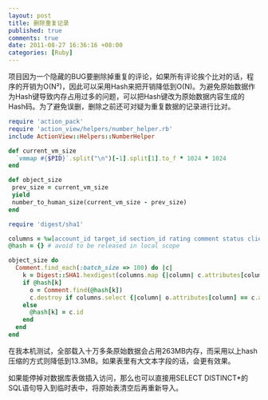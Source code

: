 ```yaml
---
layout: post
title: 删除重复记录
published: true
comments: true
date: 2011-08-27 16:36:16 +08:00
categories: [Ruby]
---
```


项目因为一个隐藏的BUG要删除掉重复的评论，如果所有评论挨个比对的话，程序的开销为O(N²)，因此可以采用Hash来把开销降低到O(N)。为避免原始数据作为Hash键导致内存占用过多的问题，可以把Hash键改为原始数据内容生成的Hash码。为了避免误删，删除之前还可对疑为重复数据的记录进行比对。
```ruby
require 'action_pack'
require 'action_view/helpers/number_helper.rb'
include ActionView::Helpers::NumberHelper

def current_vm_size
  `vmmap #{$PID}`.split("\n")[-1].split[1].to_f * 1024 * 1024
end

def object_size
 prev_size = current_vm_size
 yield
 number_to_human_size(current_vm_size - prev_size)
end

require 'digest/sha1'

columns = %w[account_id target_id section_id rating comment status client_id channel_id device_id locale_id]
@hash = {} # avoid to be released in local scope

object_size do
  Comment.find_each(:batch_size => 100) do |c|
    k = Digest::SHA1.hexdigest(columns.map {|column| c.attributes[column].to_s }.join)
    if @hash[k]
      o = Comment.find(@hash[k])
      c.destroy if columns.select {|column| o.attributes[column] == c.attributes[column] }.size == columns.size
    else
      @hash[k] = c.id
    end
  end
end
```

在我本机测试，全部载入十万多条原始数据会占用263MB内存，而采用以上hash压缩的方式则降低到13.3MB。如果表里有大文本字段的话，会更有效果。

如果能停掉对数据库表做插入访问，那么也可以直接用SELECT DISTINCT\*的SQL语句导入到临时表中，将原始表清空后再重新导入。
